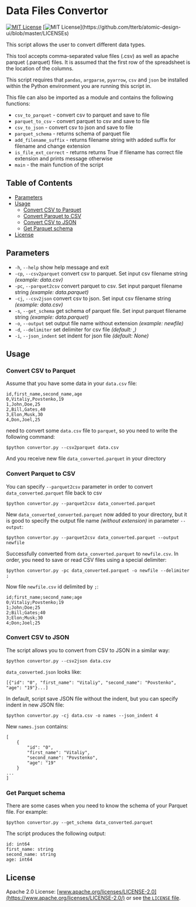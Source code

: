 # Data Files Convertor

[![MIT License](https://img.shields.io/badge/GitHub-100000)](https://github.com/povstenko/parquet_convertor)
[![MIT License](https://img.shields.io/apm/l/atomic-design-ui.svg?)](https://github.com/tterb/atomic-design-ui/blob/master/LICENSEs)

This script allows the user to convert different data types. 

This tool accepts comma-separated value files (.csv) as well as apache parquet (.parquet) files. It is assumed that the first row of the spreadsheet is the location of the columns.

This script requires that `pandas`, `argparse`, `pyarrow`, `csv` and `json` be installed within the Python environment you are running this script in.

This file can also be imported as a module and contains the following functions:

* `csv_to_parquet` - convert csv to parquet and save to file
* `parquet_to_csv` - convert parquet to csv and save to file
* `csv_to_json` - convert csv to json and save to file
* `parquet_schema` - returns schema of parquet file
* `add_filename_suffix` - returns filename string with added suffix for filename and change extension
* `is_file_ext_correct` - returns returns True if filename has correct file extension and prints message otherwise
* `main` - the main function of the script

## Table of Contents
- [Parameters](#parameters)
- [Usage](#usage)
  * [Convert CSV to Parquet](#convert-csv-to-parquet)
  * [Convert Parquet to CSV](#convert-parquet-to-csv)
  * [Convert CSV to JSON](#convert-csv-to-json)
  * [Get Parquet schema](#get-parquet-schema)
- [License](#license)

## Parameters
* `-h`, `--help` show help message and exit
* `-cp`, `--csv2parquet` convert csv to parquet. Set input csv filename string *(example: data.csv)*
* `-pc`, `--parquet2csv` convert parquet to csv. Set input parquet filename string *(example: data.parquet)*
* `-cj`, `--csv2json` convert csv to json. Set input csv filename string *(example: data.csv)*
* `-s`, `--get_schema` get schema of parquet file. Set input parquet filename string *(example: data.parquet)*
* `-o`, `--output` set output file name without extension *(example: newfile)*
* `-d`, `--delimiter` set delimiter for csv file *(default: ,)*
* `-i`, `--json_indent` set indent for json file *(default: None)*

## Usage

### Convert CSV to Parquet

Assume that you have some data in your `data.csv` file:
```
id,first_name,second_name,age
0,Vitaliy,Povstenko,19
1,John,Doe,25
2,Bill,Gates,40
3,Elon,Musk,30
4,Don,Joel,25
```
 need to convert some `data.csv` file to `parquet`, so you need to write the following command:
```
$python convertor.py --csv2parquet data.csv
```
And you receive new file `data_converted.parquet` in your directory

### Convert Parquet to CSV
You can specify `--parquet2csv` parameter in order to convert `data_converted.parquet` file back to csv
```
$python convertor.py --parquet2csv data_converted.parquet
```
New `data_converted_converted.parquet` now added to your directory, but it is good to specify the output file name *(without extension)* in parameter `--output`:
```
$python convertor.py --parquet2csv data_converted.parquet --output newfile
```
Successfully converted from `data_converted.parquet` to `newfile.csv`.
In order, you need to save or read CSV files using a special delimiter:
```
$python convertor.py -pc data_converted.parquet -o newfile --delimiter ;
```
Now file `newfile.csv` id delimited by `;`:
```
id;first_name;second_name;age
0;Vitaliy;Povstenko;19
1;John;Doe;25
2;Bill;Gates;40
3;Elon;Musk;30
4;Don;Joel;25
```

### Convert CSV to JSON
The script allows you to convert from CSV to JSON in a similar way:
```
$python convertor.py --csv2json data.csv  
```
`data_converted.json` looks like:
```
[{"id": "0", "first_name": "Vitaliy", "second_name": "Povstenko", "age": "19"}...]
```
In default, script save JSON file without the indent, but you can specify indent in new JSON file:
```
$python convertor.py -cj data.csv -o names --json_indent 4
```
New `names.json` contains:
```
[
    {
        "id": "0",
        "first_name": "Vitaliy",
        "second_name": "Povstenko",
        "age": "19"
    }
...
]
```

### Get Parquet schema
There are some cases when you need to know the schema of your Parquet file. For example:
```
$python convertor.py --get_schema data_converted.parquet
```
The script produces the following output:
```
id: int64
first_name: string
second_name: string
age: int64
```


## License
Apache 2.0 License: [www.apache.org/licenses/LICENSE-2.0](https://www.apache.org/licenses/LICENSE-2.0/) or see [the `LICENSE` file](https://github.com/povstenko/parquet_convertor/blob/main/LICENSE).
